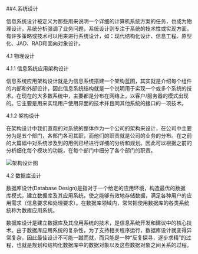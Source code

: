 
##4.系统设计


信息系统设计被定义为那些用来说明一个详细的计算机系统方案的任务，也成为物理设计，系统分析强调了业务问题，系统设计则专注于系统的技术性或实现方面。有许多策略或技术可以用来进行系统设计，如：现代结构化设计、信息工程、原型化、JAD、RAD和面向对象设计。

4.1 物理设计

4.1.1 信息系统应用架构设计

信息系统应用架构设计就是为信息系统搭建一个架构蓝图，其实就是介绍每个组件的内部和外部设计，因此信息系统结构就是一个说明用于实现一个或多个系统的技术。在现在的大多数系统中，主要都是分布在网络上，以客户/服务器的模式出现的。它主要是用来实现用户使用界面的技术并且同其他系统的接口的一项技术。

4.1.2 架构设计

在架构设计中我们直观的对系统的整体作为一个公司的架构来设计，在公司中主要分为是五个部门，各部门各司其职，而他们的职责就是公司的业务的分布。在之前的大篇幅中对系统涉及到的用例已经进行详细的分析和规划。因此可以根据之前的分析细化每个模块的功能，在每个部门中细分了各个部门的职责。

![架构设计图](http://a1.qpic.cn/psb?/V11WCLch3sj1zd/GblrfQYKg6RUJ54w.Tq6iP1qO3bm04qQtJh.EO27oac!/b/dHQBAAAAAAAA&bo=FgKRAQAAAAADB6Y!&rf=viewer_4)

4.2 数据库设计

数据库设计(Database Design)是指对于一个给定的应用环境，构造最优的数据 库模式，建立数据库及其应用系统，使之能够有效地存储数据，满足各种用户的应用需求（信息要求和处理要求）。在数据库领域内，常常把使用数据库的各类系统统称为数库应用系统。  

数据库设计是建立数据库及其应用系统的技术，是信息系统开发和建议中的核心技术。由于数据库应用系统的复杂性，为了支持相关程序运行，数据库设计就变得异常复杂，因此最佳设计不可能一蹴而就，而只能是一种“反复探寻，逐步求精”的过程，也就是规划和结构化数据库中的数据对象以及这些数据对象之间关系的过程。
